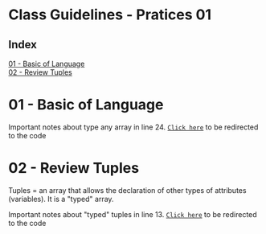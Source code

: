 # Class Guidelines - Pratices 01

## Index
<a name="ancora"></a>
[01 - Basic of Language](#ancora1)  
[02 - Review Tuples](#ancora2)  

<a id="ancora1"></a>
# 01 - Basic of Language  
Important notes about type any array in line 24. [`Click here`](https://github.com/Thiago-RM/Studies/blob/05ffa6427b430ed19c53dc7597b9f58286bc5e47/Languages/TypeScript/1-Initializing_TypeScript_Udemy/Pratice/pratice._1/chapter02/%2402_ArraysAndTypes.ts#L24) 
to be redirected to the code  

<a id="ancora2"></a>
# 02 - Review Tuples
Tuples = an array that allows the declaration of other types of 
attributes (variables). It is a "typed" array.    

Important notes about "typed" tuples in line 13. [`Click here`](https://github.com/Thiago-RM/Studies/blob/f836b8f282524e76891daae308d30d355fc24730/Languages/TypeScript/1-Initializing_TypeScript_Udemy/Pratice/pratice._1/chapter02/%2403_Tuples.ts#L13)
to be redirected to the code    